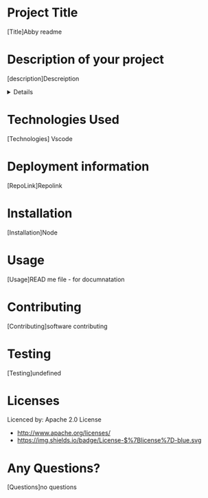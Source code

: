  # Project Title 
[Title]Abby readme
    
# Description of your project
[description]Descreiption 
    
<details>
## Table of Contents

* [Installation](#Installation)
* [Usage](#Usage)
* [license](#license)
* [Contributing](#Contributing)
* [Testing](#Testing)
* [Questions](#Questions)

</details>

# Technologies Used
[Technologies] Vscode

# Deployment information     
[RepoLink]Repolink


# Installation
[Installation]Node


# Usage
[Usage]READ me file - for documnatation

# Contributing
[Contributing]software contributing

# Testing
[Testing]undefined

    
               
# Licenses
Licenced by: Apache 2.0 License
* http://www.apache.org/licenses/
* https://img.shields.io/badge/License-$%7Blicense%7D-blue.svg
        
 
# Any Questions?
[Questions]no questions

